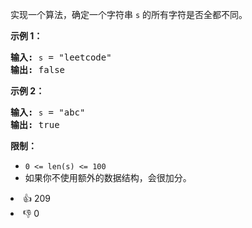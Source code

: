 <p>实现一个算法，确定一个字符串 <code>s</code> 的所有字符是否全都不同。</p>

<p><strong>示例 1：</strong></p>

<pre><strong>输入:</strong> <code>s</code> = &quot;leetcode&quot;
<strong>输出:</strong> false 
</pre>

<p><strong>示例 2：</strong></p>

<pre><strong>输入:</strong> <code>s</code> = &quot;abc&quot;
<strong>输出:</strong> true
</pre>

<p><strong>限制：</strong></p>
<ul>
	<li><code>0 <= len(s) <= 100 </code></li>
	<li>如果你不使用额外的数据结构，会很加分。</li>
</ul>
    <div><li>👍 209</li><li>👎 0</li></div>